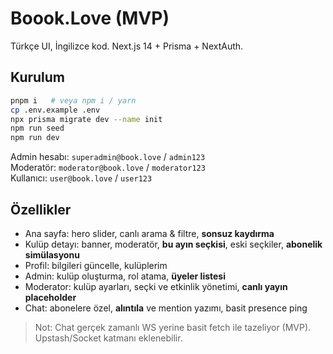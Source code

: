 # Boook.Love (MVP)

Türkçe UI, İngilizce kod. Next.js 14 + Prisma + NextAuth.

## Kurulum
```bash
pnpm i   # veya npm i / yarn
cp .env.example .env
npx prisma migrate dev --name init
npm run seed
npm run dev
```

Admin hesabı: `superadmin@book.love` / `admin123`  
Moderatör: `moderator@book.love` / `moderator123`  
Kullanıcı: `user@book.love` / `user123`

## Özellikler
- Ana sayfa: hero slider, canlı arama & filtre, **sonsuz kaydırma**
- Kulüp detayı: banner, moderatör, **bu ayın seçkisi**, eski seçkiler, **abonelik simülasyonu**
- Profil: bilgileri güncelle, kulüplerim
- Admin: kulüp oluşturma, rol atama, **üyeler listesi**
- Moderator: kulüp ayarları, seçki ve etkinlik yönetimi, **canlı yayın placeholder**
- Chat: abonelere özel, **alıntıla** ve mention yazımı, basit presence ping

> Not: Chat gerçek zamanlı WS yerine basit fetch ile tazeliyor (MVP). Upstash/Socket katmanı eklenebilir.
